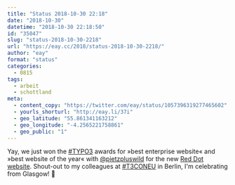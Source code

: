 ```yaml
---
title: "Status 2018-10-30 22:18"
date: "2018-10-30"
datetime: "2018-10-30 22:18:50"
id: "35047"
slug: "status-2018-10-30-2218"
url: "https://eay.cc/2018/status-2018-10-30-2218/"
author: "eay"
format: "status"
categories:
  - 0815
tags:
  - arbeit
  - schottland
meta:
  - content_copy: "https://twitter.com/eay/status/1057396319277465602"
  - yourls_shorturl: "http://eay.li/37i"
  - geo_latitude: "55.861341163212"
  - geo_longitude: "-4.2565221758861"
  - geo_public: "1"
---
```


Yay, we just won the [#TYPO3](https://twitter.com/hashtag/TYPO3) awards for »best enterprise website« and »best website of the year« with [@pietzpluswild](https://twitter.com/pietzpluswild) for the new [Red Dot website](https://www.red-dot.org/). Shout-out to my colleagues at [#T3CONEU](https://twitter.com/hashtag/T3CONEU) in Berlin, I'm celebrating from Glasgow! 🎉
